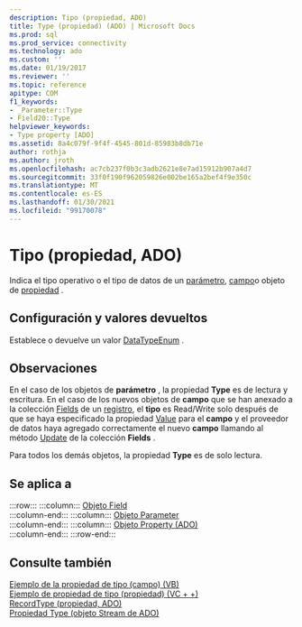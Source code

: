 ```yaml
---
description: Tipo (propiedad, ADO)
title: Type (propiedad) (ADO) | Microsoft Docs
ms.prod: sql
ms.prod_service: connectivity
ms.technology: ado
ms.custom: ''
ms.date: 01/19/2017
ms.reviewer: ''
ms.topic: reference
apitype: COM
f1_keywords:
- _Parameter::Type
- Field20::Type
helpviewer_keywords:
- Type property [ADO]
ms.assetid: 8a4c079f-9f4f-4545-801d-85983b8db71e
author: rothja
ms.author: jroth
ms.openlocfilehash: ac7cb237f0b3c3adb2621e8e7ad15912b907a4d7
ms.sourcegitcommit: 33f0f190f962059826e002be165a2bef4f9e350c
ms.translationtype: MT
ms.contentlocale: es-ES
ms.lasthandoff: 01/30/2021
ms.locfileid: "99170078"
---
```

# <a name="type-property-ado"></a>Tipo (propiedad, ADO)
Indica el tipo operativo o el tipo de datos de un [parámetro](./parameter-object.md), [campo](./field-object.md)o objeto de [propiedad](./property-object-ado.md) .  
  
## <a name="settings-and-return-values"></a>Configuración y valores devueltos  
 Establece o devuelve un valor [DataTypeEnum](./datatypeenum.md) .  
  
## <a name="remarks"></a>Observaciones  
 En el caso de los objetos de **parámetro** , la propiedad **Type** es de lectura y escritura. En el caso de los nuevos objetos de **campo** que se han anexado a la colección [Fields](./fields-collection-ado.md) de un [registro](./record-object-ado.md), el **tipo** es Read/Write solo después de que se haya especificado la propiedad [Value](./value-property-ado.md) para el **campo** y el proveedor de datos haya agregado correctamente el nuevo **campo** llamando al método [Update](./update-method.md) de la colección **Fields** .  
  
 Para todos los demás objetos, la propiedad **Type** es de solo lectura.  
  
## <a name="applies-to"></a>Se aplica a  

:::row:::
    :::column:::
        [Objeto Field](./field-object.md)  
    :::column-end:::
    :::column:::
        [Objeto Parameter](./parameter-object.md)  
    :::column-end:::
    :::column:::
        [Objeto Property (ADO)](./property-object-ado.md)  
    :::column-end:::
:::row-end:::

## <a name="see-also"></a>Consulte también  
 [Ejemplo de la propiedad de tipo (campo) (VB)](./type-property-example-field-vb.md)   
 [Ejemplo de propiedad de tipo (propiedad) (VC + +)](./type-property-example-property-vc.md)   
 [RecordType (propiedad, ADO)](./recordtype-property-ado.md)   
 [Propiedad Type (objeto Stream de ADO)](./type-property-ado-stream.md)